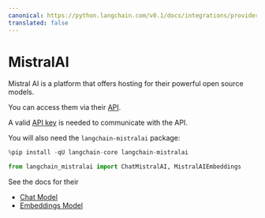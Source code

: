 ```yaml
---
canonical: https://python.langchain.com/v0.1/docs/integrations/providers/mistralai
translated: false
---
```


# MistralAI

Mistral AI is a platform that offers hosting for their powerful open source models.

You can access them via their  [API](https://docs.mistral.ai/api/).

A valid [API key](https://console.mistral.ai/users/api-keys/) is needed to communicate with the API.

You will also need the `langchain-mistralai` package:

```python
%pip install -qU langchain-core langchain-mistralai
```

```python
from langchain_mistralai import ChatMistralAI, MistralAIEmbeddings
```

See the docs for their

- [Chat Model](/docs/integrations/chat/mistralai)
- [Embeddings Model](/docs/integrations/text_embedding/mistralai)